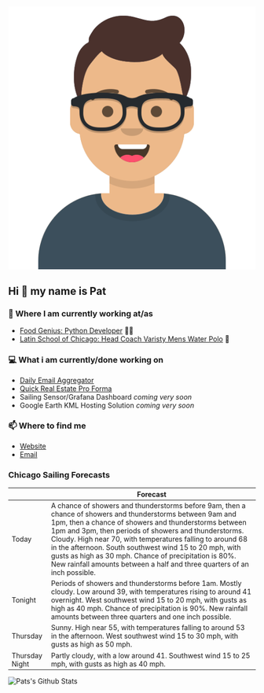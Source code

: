 [![Social banner for p-j-falconer](https://raw.githubusercontent.com/P-J-FALCONER/P-J-FALCONER/master/assets/avataaars.svg)](https://patfalconer.com/)
## Hi :wave: my name is Pat

### 💼 Where I am currently working at/as
- [Food Genius: Python Developer](https://getfoodgenius.com/) 🍔🐍
- [Latin School of Chicago: Head Coach Varisty Mens Water Polo](https://www.latinschool.org/) 🤽


### 💻 What i am currently/done working on
 - [Daily Email Aggregator](https://github.com/P-J-FALCONER/dott_daily_mail)
 - [Quick Real Estate Pro Forma](https://github.com/P-J-FALCONER/henry)
 - Sailing Sensor/Grafana Dashboard *coming very soon*
 - Google Earth KML Hosting Solution *coming very soon*

### 📫 Where to find me
 - [Website](https://patfalconer.com/)
 - [Email](mailto:patrick.j.falconer@gmail.com)


### Chicago Sailing Forecasts
|   | Forecast  |
|---|---|
| Today | A chance of showers and thunderstorms before 9am, then a chance of showers and thunderstorms between 9am and 1pm, then a chance of showers and thunderstorms between 1pm and 3pm, then periods of showers and thunderstorms. Cloudy. High near 70, with temperatures falling to around 68 in the afternoon. South southwest wind 15 to 20 mph, with gusts as high as 30 mph. Chance of precipitation is 80%. New rainfall amounts between a half and three quarters of an inch possible. |
| Tonight | Periods of showers and thunderstorms before 1am. Mostly cloudy. Low around 39, with temperatures rising to around 41 overnight. West southwest wind 15 to 20 mph, with gusts as high as 40 mph. Chance of precipitation is 90%. New rainfall amounts between three quarters and one inch possible. |
| Thursday | Sunny. High near 55, with temperatures falling to around 53 in the afternoon. West southwest wind 15 to 30 mph, with gusts as high as 50 mph. |
| Thursday Night | Partly cloudy, with a low around 41. Southwest wind 15 to 25 mph, with gusts as high as 40 mph. |

![Pats's Github Stats](https://github-readme-stats.vercel.app/api?username=p-j-falconer&show_icons=true&theme=radical)
